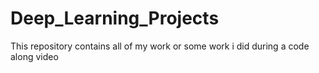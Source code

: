 # Deep_Learning_Projects
This repository contains all of my work or some work i did during a code along video
